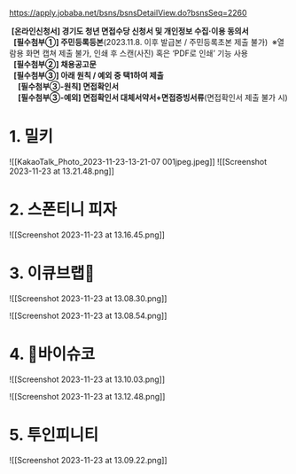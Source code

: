 https://apply.jobaba.net/bsns/bsnsDetailView.do?bsnsSeq=2260

 **[온라인신청서] 경기도 청년 면접수당 신청서 및 개인정보 수집·이용 동의서**  
  **[필수첨부①] 주민등록등본**(2023.11.8. 이후 발급본 / 주민등록초본 제출 불가)  ※열람용 화면 캡쳐 제출 불가, 인쇄 후 스캔(사진) 혹은 ‘PDF로 인쇄’ 기능 사용  
  **[필수첨부②] 채용공고문**  
  **[필수첨부③] 아래 원칙 / 예외 중 택1하여 제출**  
    **[필수첨부③-원칙] 면접확인서**  
    **[필수첨부③-예외] 면접확인서 대체서약서+면접증빙서류**(면접확인서 제출 불가 시)

# 1. 밀키
![[KakaoTalk_Photo_2023-11-23-13-21-07 001jpeg.jpeg]]
![[Screenshot 2023-11-23 at 13.21.48.png]]

# 2. 스폰티니 피자

![[Screenshot 2023-11-23 at 13.16.45.png]]

# 3. 이큐브랩
![[Screenshot 2023-11-23 at 13.08.30.png]]

![[Screenshot 2023-11-23 at 13.08.54.png]]
# 4. 바이슈코

![[Screenshot 2023-11-23 at 13.10.03.png]]

![[Screenshot 2023-11-23 at 13.12.48.png]]

# 5. 투인피니티
![[Screenshot 2023-11-23 at 13.09.22.png]]